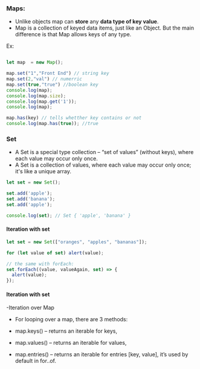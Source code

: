 ### Maps:

- Unlike objects map can **store** any **data type of key value**.
- Map is a collection of keyed data items, just like an Object. But the main difference is that Map allows keys of any type.

 Ex:

 ```js

let map  = new Map();

map.set("1","Front End") // string key
map.set(2,"val") // numerric
map.set(true,"true") //boolean key
console.log(map);
console.log(map.size);
console.log(map.get('1'));
console.log(map);

map.has(key) // tells whetther key contains or not
console.log(map.has(true)); //true
```


### Set
- A Set is a special type collection – “set of values” (without keys), where each value may occur only once.
- A Set is a collection of values, where each value may occur only once; it's like a unique array.


```js
let set = new Set();

set.add('apple');
set.add('banana');
set.add('apple');

console.log(set); // Set { 'apple', 'banana' }

```



#### Iteration with set

```js
let set = new Set(["oranges", "apples", "bananas"]);

for (let value of set) alert(value);

// the same with forEach:
set.forEach((value, valueAgain, set) => {
  alert(value);
});
```

#### Iteration with set


-Iteration over Map
- For looping over a map, there are 3 methods:

- map.keys() – returns an iterable for keys,
- map.values() – returns an iterable for values,
- map.entries() – returns an iterable for entries [key, value], it’s used by default in for..of.





 
